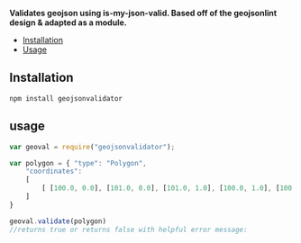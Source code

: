 **Validates geojson using is-my-json-valid. Based off of the geojsonlint design & adapted as a module.**

- [Installation](#installation)
- [Usage](#usage)

## Installation
`npm install geojsonvalidator`

## usage
```javascript
var geoval = require("geojsonvalidator");

var polygon = { "type": "Polygon",
    "coordinates": 
    [
    	[ [100.0, 0.0], [101.0, 0.0], [101.0, 1.0], [100.0, 1.0], [100.0, 0.0] ]
    ]
}

geoval.validate(polygon)
//returns true or returns false with helpful error message:
